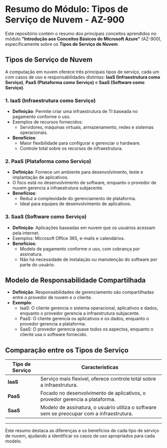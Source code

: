 # Resumo do Módulo: Tipos de Serviço de Nuvem - AZ-900

Este repositório contém o resumo dos principais conceitos aprendidos no módulo **"Introdução aos Conceitos Básicos do Microsoft Azure"** (AZ-900), especificamente sobre os **Tipos de Serviço de Nuvem**.

## Tipos de Serviço de Nuvem

A computação em nuvem oferece três principais tipos de serviço, cada um com casos de uso e responsabilidades distintas: **IaaS (Infraestrutura como Serviço)**, **PaaS (Plataforma como Serviço)** e **SaaS (Software como Serviço)**.

### 1. IaaS (Infraestrutura como Serviço)

- **Definição**: Permite criar uma infraestrutura de TI baseada no pagamento conforme o uso.
- Exemplos de recursos fornecidos:
  - Servidores, máquinas virtuais, armazenamento, redes e sistemas operacionais.
- **Benefícios**:
  - Maior flexibilidade para configurar e gerenciar o hardware.
  - Controle total sobre os recursos de infraestrutura.

### 2. PaaS (Plataforma como Serviço)

- **Definição**: Fornece um ambiente para desenvolvimento, teste e implantação de aplicativos.
- O foco está no desenvolvimento de software, enquanto o provedor de nuvem gerencia a infraestrutura subjacente.
- **Benefícios**:
  - Reduz a complexidade do gerenciamento de plataforma.
  - Ideal para equipes de desenvolvimento de aplicativos.

### 3. SaaS (Software como Serviço)

- **Definição**: Aplicações baseadas em nuvem que os usuários acessam pela internet.
- Exemplos: Microsoft Office 365, e-mails e calendários.
- **Benefícios**:
  - Modelo de pagamento conforme o uso, com cobrança por assinatura.
  - Não há necessidade de instalação ou manutenção do software por parte do usuário.

## Modelo de Responsabilidade Compartilhada

- **Definição**: Responsabilidades de gerenciamento são compartilhadas entre o provedor de nuvem e o cliente.
- **Exemplo**:
  - IaaS: O cliente gerencia o sistema operacional, aplicativos e dados, enquanto o provedor gerencia a infraestrutura subjacente.
  - PaaS: O cliente gerencia os aplicativos e os dados, enquanto o provedor gerencia a plataforma.
  - SaaS: O provedor gerencia quase todos os aspectos, enquanto o cliente usa o software fornecido.

## Comparação entre os Tipos de Serviço

| Tipo de Serviço | Características |
|-----------------|-----------------|
| **IaaS**        | Serviço mais flexível, oferece controle total sobre a infraestrutura. |
| **PaaS**        | Focado no desenvolvimento de aplicativos, o provedor gerencia a plataforma. |
| **SaaS**        | Modelo de assinatura, o usuário utiliza o software sem se preocupar com a infraestrutura. |

---

Este resumo destaca as diferenças e os benefícios de cada tipo de serviço de nuvem, ajudando a identificar os casos de uso apropriados para cada modelo.

